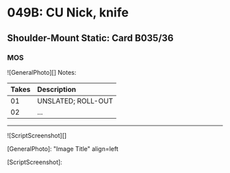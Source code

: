 # 049B: CU Nick, knife

## Shoulder-Mount Static: Card B035/36

### MOS

![GeneralPhoto][]
Notes: 

| Takes | Description |
|:---|:----|
| 01 | UNSLATED; ROLL-OUT |
| 02 | ... |


----

![ScriptScreenshot][]


[GeneralPhoto]:  "Image Title" align=left

[ScriptScreenshot]: 